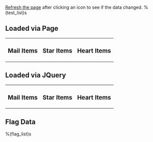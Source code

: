 
[Refresh the page](%(refresh_url)s) after clicking an icon to see if the data changed.
%(test_list)s

Loaded via Page
----

<table width=100%%><tr><td>

<H3>Mail Items</H3>
<dz:flag_list mail>

</td>
<td>

<H3>Star Items</H3>
<dz:flag_list star>

</td>
<td>

<H3>Heart Items</H3>
<dz:flag_list heart>

</td>
</tr>
</table>


Loaded via JQuery
----

<table width=100%%><tr><td>

<H3>Mail Items</H3>
<div id="mymail"></div>
<script>
    $('#mymail').load('/flags/my_flags?icon=mail');
</script>
</td>
<td>

<H3>Star Items</H3>
<div id="mystars"></div>
<script>
    $('#mystars').load('/flags/my_flags?icon=star');
</script>

</td>
<td>

<H3>Heart Items</H3>
<div id="myheart"></div>
<script>
    $('#myheart').load('/flags/my_flags?icon=heart');
</script>

</td>
</tr>
</table>

Flag Data
----
%(flag_list)s


